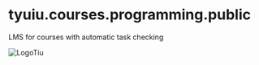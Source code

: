 # tyuiu.courses.programming.public
LMS for courses with automatic task checking

![LogoTiu](https://github.com/user-attachments/assets/56988fb1-ebb0-4892-adab-c0b5ec6ead2f)
